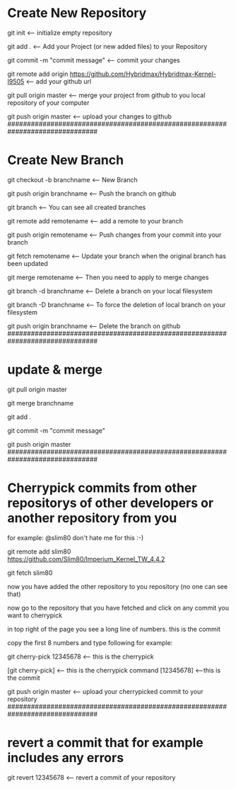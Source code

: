# Create New Repository

git init    <-- initialize empty repository

git add .    <-- Add your Project (or new added files) to your Repository

git commit -m "commit message"    <-- commit your changes

git remote add origin https://github.com/Hybridmax/Hybridmax-Kernel-I9505    <-- add your github url

git pull origin master    <-- merge your project from github to you local repository of your computer

git push origin master    <-- upload your changes to github
###############################################################################

# Create New Branch

git checkout -b branchname    <-- New Branch

git push origin branchname    <-- Push the branch on github

git branch    <-- You can see all created branches

git remote add remotename    <-- add a remote to your branch

git push origin remotename    <-- Push changes from your commit into your branch

git fetch remotename    <-- Update your branch when the original branch has been updated

git merge remotename    <-- Then you need to apply to merge changes

git branch -d branchname    <-- Delete a branch on your local filesystem

git branch -D branchname    <-- To force the deletion of local branch on your filesystem

git push origin branchname    <-- Delete the branch on github
###############################################################################

# update & merge

git pull origin master

git merge branchname

git add .

git commit -m "commit message"

git push origin master
###############################################################################

# Cherrypick commits from other repositorys of other developers or another repository from you

for example: @slim80 don't hate me for this :-)

git remote add slim80 https://github.com/Slim80/Imperium_Kernel_TW_4.4.2

git fetch slim80

now you have added the other repository to you repository (no one can see that)

now go to the repository that you have fetched and click on any commit you want to cherrypick

in top right of the page you see a long line of numbers. this is the commit

copy the first 8 numbers and type following for example:

git cherry-pick 12345678    <-- this is the cherrypick

[git cherry-pick]    <-- this is the cherrypick command [12345678]    <--this is the commit

git push origin master    <-- upload your cherrypicked commit to your repository
###############################################################################
# revert a commit that for example includes any errors

git revert 12345678    <-- revert a commit of your repository
